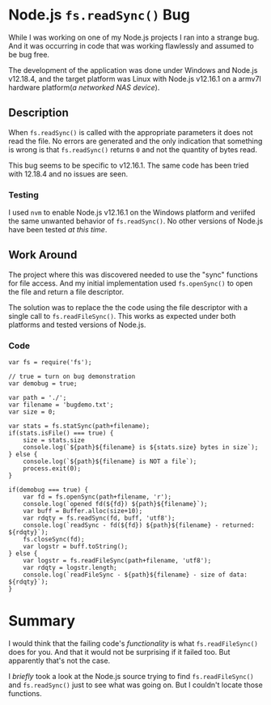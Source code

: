 # Node.js `fs.readSync()` Bug

While I was working on one of my Node.js projects I ran into a strange bug. And it was occurring in code that was working flawlessly and assumed to be bug free. 

The development of the application was done under Windows and Node.js v12.18.4, and the target platform was Linux with Node.js v12.16.1 on a armv7l hardware platform(*a networked NAS device*).

## Description

When `fs.readSync()` is called with the appropriate parameters it does not read the file. No errors are generated and the only indication that something is wrong is that `fs.readSync()` returns `0` and not the quantity of bytes read.

This bug seems to be specific to v12.16.1. The same code has been tried with 12.18.4 and no issues are seen.

### Testing

I used `nvm` to enable Node.js v12.16.1 on the Windows platform and veriifed the same unwanted behavior of `fs.readSync()`. No other versions of Node.js have been tested *at this time*.

## Work Around

The project where this was discovered needed to use the "sync" functions for file access. And my initial implementation used `fs.openSync()` to open the file and return a file descriptor.

The solution was to replace the the code using the file descriptor with a single call to `fs.readFileSync()`. This works as expected under both platforms and tested versions of Node.js.

### Code

```
var fs = require('fs');

// true = turn on bug demonstration
var demobug = true;

var path = './';
var filename = 'bugdemo.txt';
var size = 0;

var stats = fs.statSync(path+filename);
if(stats.isFile() === true) {
    size = stats.size
    console.log(`${path}${filename} is ${stats.size} bytes in size`);
} else {
    console.log(`${path}${filename} is NOT a file`);
    process.exit(0);
}

if(demobug === true) {
    var fd = fs.openSync(path+filename, 'r');
    console.log(`opened fd(${fd}) ${path}${filename}`);
    var buff = Buffer.alloc(size+10);
    var rdqty = fs.readSync(fd, buff, 'utf8');
    console.log(`readSync - fd(${fd}) ${path}${filename} - returned: ${rdqty}`);
    fs.closeSync(fd);
    var logstr = buff.toString();
} else {
    var logstr = fs.readFileSync(path+filename, 'utf8');         
    var rdqty = logstr.length;
    console.log(`readFileSync - ${path}${filename} - size of data: ${rdqty}`);
}
```

# Summary

I would think that the failing code's *functionality* is what `fs.readFileSync()` does for you. And that it would not be surprising if it failed too. But apparently that's not the case. 

I *briefly* took a look at the Node.js source trying to find `fs.readFileSync()` and `fs.readSync()` just to see what was going on. But I couldn't locate those functions.

